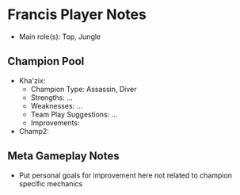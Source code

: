 # Francis Player Notes

* Main role(s): Top, Jungle

## Champion Pool

* Kha'zix:
    * Champion Type:    Assassin, Diver
    * Strengths:        ...
    * Weaknesses:       ...
    * Team Play Suggestions:   ...
    * Improvements:
* Champ2:

## Meta Gameplay Notes

* Put personal goals for improvement here not related to champion specific mechanics
